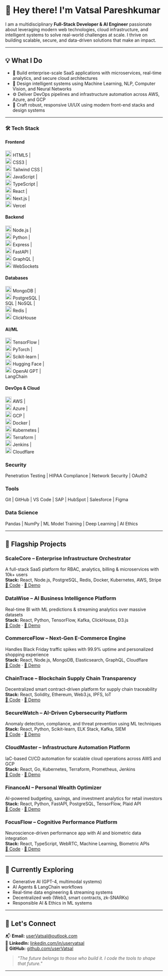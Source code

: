 # 👋 Hey there! I'm Vatsal Pareshkumar

I am a multidisciplinary **Full-Stack Developer & AI Engineer** passionate about leveraging modern web technologies, cloud infrastructure, and intelligent systems to solve real-world challenges at scale. I thrive on building scalable, secure, and data-driven solutions that make an impact.

---

## 💡 What I Do

- 🚀 Build enterprise-scale SaaS applications with microservices, real-time analytics, and secure cloud architectures  
- 🤖 Design intelligent systems using Machine Learning, NLP, Computer Vision, and Neural Networks  
- ⚙️ Deliver DevOps pipelines and infrastructure automation across AWS, Azure, and GCP  
- 🎨 Craft robust, responsive UI/UX using modern front-end stacks and design systems  

---
### 🛠 Tech Stack

#### Frontend  
<img src="https://cdn.jsdelivr.net/gh/devicons/devicon/icons/html5/html5-original.svg" width="20" height="20" /> HTML5 |  
<img src="https://cdn.jsdelivr.net/gh/devicons/devicon/icons/css3/css3-original.svg" width="20" height="20" /> CSS3 |  
<img src="https://cdn.jsdelivr.net/gh/devicons/devicon/icons/tailwindcss/tailwindcss-plain.svg" width="20" height="20" /> Tailwind CSS |  
<img src="https://cdn.jsdelivr.net/gh/devicons/devicon/icons/javascript/javascript-original.svg" width="20" height="20" /> JavaScript |  
<img src="https://cdn.jsdelivr.net/gh/devicons/devicon/icons/typescript/typescript-original.svg" width="20" height="20" /> TypeScript |  
<img src="https://cdn.jsdelivr.net/gh/devicons/devicon/icons/react/react-original.svg" width="20" height="20" /> React |  
<img src="https://cdn.jsdelivr.net/gh/devicons/devicon/icons/nextjs/nextjs-original.svg" width="20" height="20" /> Next.js |  
<img src="https://cdn.jsdelivr.net/gh/devicons/devicon/icons/vercel/vercel.svg" width="20" height="20" /> Vercel

#### Backend  
<img src="https://cdn.jsdelivr.net/gh/devicons/devicon/icons/nodejs/nodejs-original.svg" width="20" height="20" /> Node.js |  
<img src="https://cdn.jsdelivr.net/gh/devicons/devicon/icons/python/python-original.svg" width="20" height="20" /> Python |  
<img src="https://cdn.jsdelivr.net/gh/devicons/devicon/icons/express/express-original.svg" width="20" height="20" /> Express |  
<img src="https://fastapi.tiangolo.com/img/logo-margin/logo-teal.png" width="20" height="20" /> FastAPI |  
<img src="https://cdn.jsdelivr.net/gh/devicons/devicon/icons/graphql/graphql-plain.svg" width="20" height="20" /> GraphQL |  
<img src="https://cdn.jsdelivr.net/gh/devicons/devicon/icons/socketio/socketio-original.svg" width="20" height="20" /> WebSockets

#### Databases  
<img src="https://cdn.jsdelivr.net/gh/devicons/devicon/icons/mongodb/mongodb-original.svg" width="20" height="20" /> MongoDB |  
<img src="https://cdn.jsdelivr.net/gh/devicons/devicon/icons/postgresql/postgresql-original.svg" width="20" height="20" /> PostgreSQL |  
SQL | NoSQL |  
<img src="https://cdn.jsdelivr.net/gh/devicons/devicon/icons/redis/redis-original.svg" width="20" height="20" /> Redis |  
<img src="https://clickhouse.com/ClickHouse-Logo.svg" width="20" height="20" /> ClickHouse

#### AI/ML  
<img src="https://cdn.jsdelivr.net/gh/devicons/devicon/icons/tensorflow/tensorflow-original.svg" width="20" height="20" /> TensorFlow |  
<img src="https://cdn.jsdelivr.net/gh/devicons/devicon/icons/pytorch/pytorch-original.svg" width="20" height="20" /> PyTorch |  
<img src="https://scikit-learn.org/stable/_static/scikit-learn-logo-small.png" width="20" height="20" /> Scikit-learn |  
<img src="https://huggingface.co/front/assets/huggingface_logo-noborder.svg" width="20" height="20" /> Hugging Face |  
<img src="https://openai.com/content/images/2022/05/openai-avatar.png" width="20" height="20" /> OpenAI GPT |  
LangChain

#### DevOps & Cloud  
<img src="https://cdn.jsdelivr.net/gh/devicons/devicon/icons/amazonwebservices/amazonwebservices-original.svg" width="20" height="20" /> AWS |  
<img src="https://cdn.jsdelivr.net/gh/devicons/devicon/icons/azure/azure-original.svg" width="20" height="20" /> Azure |  
<img src="https://cdn.jsdelivr.net/gh/devicons/devicon/icons/googlecloud/googlecloud-original.svg" width="20" height="20" /> GCP |  
<img src="https://cdn.jsdelivr.net/gh/devicons/devicon/icons/docker/docker-original.svg" width="20" height="20" /> Docker |  
<img src="https://cdn.jsdelivr.net/gh/devicons/devicon/icons/kubernetes/kubernetes-plain.svg" width="20" height="20" /> Kubernetes |  
<img src="https://www.terraform.io/assets/images/logo-hashicorp-terraform.svg" width="20" height="20" /> Terraform |  
<img src="https://cdn.jsdelivr.net/gh/devicons/devicon/icons/jenkins/jenkins-original.svg" width="20" height="20" /> Jenkins |  
<img src="https://www.cloudflare.com/img/Cloudflare-Logo-Full.svg" width="20" height="20" /> Cloudflare



### Security  
Penetration Testing | HIPAA Compliance | Network Security | OAuth2

### Tools  
Git | GitHub | VS Code | SAP | HubSpot | Salesforce | Figma

### Data Science  
Pandas | NumPy | ML Model Training | Deep Learning | AI Ethics

---

## 🚀 Flagship Projects

### ScaleCore – Enterprise Infrastructure Orchestrator  
A full-stack SaaS platform for RBAC, analytics, billing & microservices with 10k+ users  
**Stack:** React, Node.js, PostgreSQL, Redis, Docker, Kubernetes, AWS, Stripe  
[🔗 Code](#) · [🔗 Demo](#)

### DataWise – AI Business Intelligence Platform  
Real-time BI with ML predictions & streaming analytics over massive datasets  
**Stack:** React, Python, TensorFlow, Kafka, ClickHouse, D3.js  
[🔗 Code](#) · [🔗 Demo](#)

### CommerceFlow – Next-Gen E-Commerce Engine  
Handles Black Friday traffic spikes with 99.9% uptime and personalized shopping experience  
**Stack:** React, Node.js, MongoDB, Elasticsearch, GraphQL, Cloudflare  
[🔗 Code](#) · [🔗 Demo](#)

### ChainTrace – Blockchain Supply Chain Transparency  
Decentralized smart contract-driven platform for supply chain traceability  
**Stack:** React, Solidity, Ethereum, Web3.js, IPFS, IoT  
[🔗 Code](#) · [🔗 Demo](#)

### SecureWatch – AI-Driven Cybersecurity Platform  
Anomaly detection, compliance, and threat prevention using ML techniques  
**Stack:** React, Python, Scikit-learn, ELK Stack, Kafka, SIEM  
[🔗 Code](#) · [🔗 Demo](#)

### CloudMaster – Infrastructure Automation Platform  
IaC-based CI/CD automation for scalable cloud operations across AWS and GCP  
**Stack:** React, Go, Kubernetes, Terraform, Prometheus, Jenkins  
[🔗 Code](#) · [🔗 Demo](#)

### FinanceAI – Personal Wealth Optimizer  
AI-powered budgeting, savings, and investment analytics for retail investors  
**Stack:** React, Python, FastAPI, PostgreSQL, TensorFlow, Plaid API  
[🔗 Code](#) · [🔗 Demo](#)

### FocusFlow – Cognitive Performance Platform  
Neuroscience-driven performance app with AI and biometric data integration  
**Stack:** React, TypeScript, WebRTC, Machine Learning, Biometric APIs  
[🔗 Code](#) · [🔗 Demo](#)

---

## 🧠 Currently Exploring

- Generative AI (GPT-4, multimodal systems)  
- AI Agents & LangChain workflows  
- Real-time data engineering & streaming systems  
- Decentralized web (Web3, smart contracts, zk-SNARKs)  
- Responsible AI & Ethics in ML systems  

---

## 🤝 Let's Connect

📬 **Email:** userVatsal@outlook.com  
💼 **LinkedIn:** [linkedin.com/in/uservatsal](https://linkedin.com/in/uservatsal)  
🧪 **GitHub:** [github.com/userVatsal](https://github.com/userVatsal)  

> *"The future belongs to those who build it. I code the tools to shape that future."*

---

